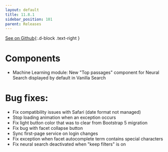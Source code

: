 ```yaml
---
layout: default
title: 11.8.1
sidebar_position: 101
parent: Releases
---
```


[See on Github](https://github.com/sinequa/sba-angular/releases/tag/11.8.1){:.d-block .text-right }

# Components

- Machine Learning module: New "Top passages" component for Neural Search displayed by default in Vanilla Search

# Bug fixes:

- Fix compatibility issues with Safari (date format not managed)
- Stop loading animation when an exception occurs
- Fix light button color that was to clear from Bootstrap 5 migration
- Fix bug with facet collapse button
- Sync first-page service on login changes
- Fix exception when facet autocomplete term contains special characters
- Fix neural search deactivated when "keep filters" is on

